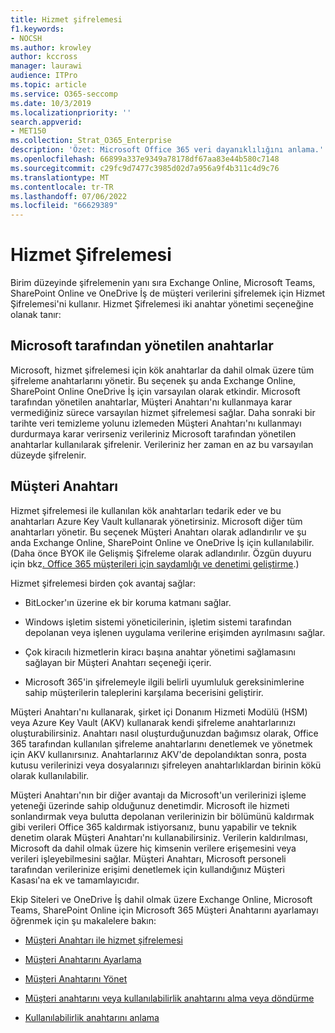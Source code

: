 ```yaml
---
title: Hizmet şifrelemesi
f1.keywords:
- NOCSH
ms.author: krowley
author: kccross
manager: laurawi
audience: ITPro
ms.topic: article
ms.service: O365-seccomp
ms.date: 10/3/2019
ms.localizationpriority: ''
search.appverid:
- MET150
ms.collection: Strat_O365_Enterprise
description: 'Özet: Microsoft Office 365 veri dayanıklılığını anlama.'
ms.openlocfilehash: 66899a337e9349a78178df67aa83e44b580c7148
ms.sourcegitcommit: c29fc9d7477c3985d02d7a956a9f4b311c4d9c76
ms.translationtype: MT
ms.contentlocale: tr-TR
ms.lasthandoff: 07/06/2022
ms.locfileid: "66629389"
---
```

# <a name="service-encryption"></a>Hizmet Şifrelemesi

Birim düzeyinde şifrelemenin yanı sıra Exchange Online, Microsoft Teams, SharePoint Online ve OneDrive İş de müşteri verilerini şifrelemek için Hizmet Şifrelemesi'ni kullanır. Hizmet Şifrelemesi iki anahtar yönetimi seçeneğine olanak tanır:

## <a name="microsoft-managed-keys"></a>Microsoft tarafından yönetilen anahtarlar
Microsoft, hizmet şifrelemesi için kök anahtarlar da dahil olmak üzere tüm şifreleme anahtarlarını yönetir. Bu seçenek şu anda Exchange Online, SharePoint Online OneDrive İş için varsayılan olarak etkindir. Microsoft tarafından yönetilen anahtarlar, Müşteri Anahtarı'nı kullanmaya karar vermediğiniz sürece varsayılan hizmet şifrelemesi sağlar. Daha sonraki bir tarihte veri temizleme yolunu izlemeden Müşteri Anahtarı'nı kullanmayı durdurmaya karar verirseniz verileriniz Microsoft tarafından yönetilen anahtarlar kullanılarak şifrelenir. Verileriniz her zaman en az bu varsayılan düzeyde şifrelenir. 

## <a name="customer-key"></a>Müşteri Anahtarı
Hizmet şifrelemesi ile kullanılan kök anahtarları tedarik eder ve bu anahtarları Azure Key Vault kullanarak yönetirsiniz. Microsoft diğer tüm anahtarları yönetir. Bu seçenek Müşteri Anahtarı olarak adlandırılır ve şu anda Exchange Online, SharePoint Online ve OneDrive İş için kullanılabilir. (Daha önce BYOK ile Gelişmiş Şifreleme olarak adlandırılır. Özgün duyuru için bkz[. Office 365 müşterileri için saydamlığı ve denetimi geliştirme](https://www.microsoft.com/en-us/microsoft-365/blog/2015/04/21/enhancing-transparency-and-control-for-office-365-customers/).)

Hizmet şifrelemesi birden çok avantaj sağlar:

- BitLocker'ın üzerine ek bir koruma katmanı sağlar.

- Windows işletim sistemi yöneticilerinin, işletim sistemi tarafından depolanan veya işlenen uygulama verilerine erişimden ayrılmasını sağlar.

- Çok kiracılı hizmetlerin kiracı başına anahtar yönetimi sağlamasını sağlayan bir Müşteri Anahtarı seçeneği içerir.

- Microsoft 365'in şifrelemeyle ilgili belirli uyumluluk gereksinimlerine sahip müşterilerin taleplerini karşılama becerisini geliştirir.

Müşteri Anahtarı'nı kullanarak, şirket içi Donanım Hizmeti Modülü (HSM) veya Azure Key Vault (AKV) kullanarak kendi şifreleme anahtarlarınızı oluşturabilirsiniz. Anahtarı nasıl oluşturduğunuzdan bağımsız olarak, Office 365 tarafından kullanılan şifreleme anahtarlarını denetlemek ve yönetmek için AKV kullanırsınız. Anahtarlarınız AKV'de depolandıktan sonra, posta kutusu verilerinizi veya dosyalarınızı şifreleyen anahtarlıklardan birinin kökü olarak kullanılabilir.

Müşteri Anahtarı'nın bir diğer avantajı da Microsoft'un verilerinizi işleme yeteneği üzerinde sahip olduğunuz denetimdir. Microsoft ile hizmeti sonlandırmak veya bulutta depolanan verilerinizin bir bölümünü kaldırmak gibi verileri Office 365 kaldırmak istiyorsanız, bunu yapabilir ve teknik denetim olarak Müşteri Anahtarı'nı kullanabilirsiniz. Verilerin kaldırılması, Microsoft da dahil olmak üzere hiç kimsenin verilere erişemesini veya verileri işleyebilmesini sağlar. Müşteri Anahtarı, Microsoft personeli tarafından verilerinize erişimi denetlemek için kullandığınız Müşteri Kasası'na ek ve tamamlayıcıdır.

Ekip Siteleri ve OneDrive İş dahil olmak üzere Exchange Online, Microsoft Teams, SharePoint Online için Microsoft 365 Müşteri Anahtarını ayarlamayı öğrenmek için şu makalelere bakın:

- [Müşteri Anahtarı ile hizmet şifrelemesi](customer-key-overview.md)

- [Müşteri Anahtarını Ayarlama](customer-key-set-up.md)

- [Müşteri Anahtarını Yönet](customer-key-manage.md)

- [Müşteri anahtarını veya kullanılabilirlik anahtarını alma veya döndürme](customer-key-availability-key-roll.md)

- [Kullanılabilirlik anahtarını anlama](customer-key-availability-key-understand.md)
